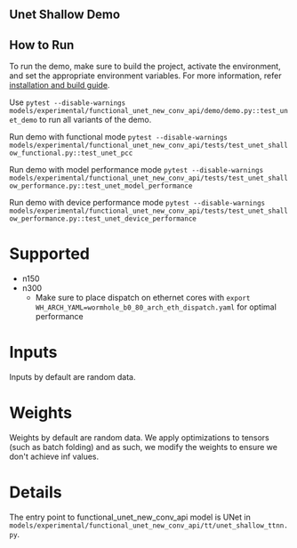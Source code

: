 ## Unet Shallow Demo
## How to Run

To run the demo, make sure to build the project, activate the environment, and set the appropriate environment variables.
For more information, refer [installation and build guide](https://tenstorrent.github.io/tt-metal/latest/get_started/get_started.html#install-and-build).

Use `pytest --disable-warnings models/experimental/functional_unet_new_conv_api/demo/demo.py::test_unet_demo` to run all variants of the demo.

Run demo with functional mode `pytest --disable-warnings models/experimental/functional_unet_new_conv_api/tests/test_unet_shallow_functional.py::test_unet_pcc`

Run demo with model performance mode `pytest --disable-warnings models/experimental/functional_unet_new_conv_api/tests/test_unet_shallow_performance.py::test_unet_model_performance`

Run demo with device performance mode `pytest --disable-warnings models/experimental/functional_unet_new_conv_api/tests/test_unet_shallow_performance.py::test_unet_device_performance`

# Supported
- n150
- n300
  - Make sure to place dispatch on ethernet cores with `export WH_ARCH_YAML=wormhole_b0_80_arch_eth_dispatch.yaml` for optimal performance

# Inputs
Inputs by default are random data.

# Weights
Weights by default are random data. We apply optimizations to tensors (such as batch folding) and as such, we modify the weights to ensure we don't achieve inf values.

# Details
The entry point to  functional_unet_new_conv_api model is UNet in `models/experimental/functional_unet_new_conv_api/tt/unet_shallow_ttnn.py`.
